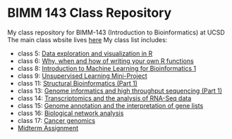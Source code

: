 # BIMM 143 Class Repository
My class repository for BIMM-143 (Introduction to Bioinformatics) at UCSD
The main class wbsite lives [here](https://bioboot.github.io/bimm143_F18/)
My class list includes:

- class 5: [Data exploration and visualization in R](https://github.com/ckallu/bimm143/blob/master/class05/class05.md) 
- class 6: [Why, when and how of writing your own R functions](https://github.com/ckallu/bimm143/blob/master/class05/class06.md) 
- class 8: [Introduction to Machine Learning for Bioinformatics 1](https://github.com/ckallu/bimm143/blob/master/class08/class08.md)
- class 9: [Unsupervised Learning Mini-Project](https://github.com/ckallu/bimm143/blob/master/class05/class09.md)
- class 11: [Structural Bioinformatics (Part 1)](https://github.com/ckallu/bimm143/blob/master/class11/class11.md)
- class 13: [Genome informatics and high throughput sequencing (Part 1)](https://github.com/ckallu/bimm143/blob/master/class13/class13.md)  
- class 14: [Transcriptomics and the analysis of RNA-Seq data](https://github.com/ckallu/bimm143/blob/master/class14/class_14.md)
- class 15: [Genome annotation and the interpretation of gene lists ](https://github.com/ckallu/bimm143/blob/master/class15/class15.md) 
- class 16: [Biological network analysis](https://github.com/ckallu/bimm143/blob/master/Class16/Class16.md)
- class 17: [Cancer genomics](https://github.com/ckallu/bimm143/blob/master/Class17/Class17.md)
- [Midterm Assignment](https://github.com/ckallu/bimm143/blob/master/Midterm_Assignment/BIMM143_F18_ckallura.pdf)
